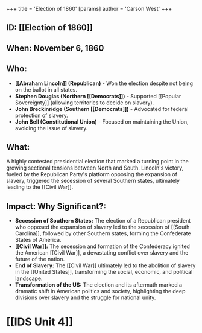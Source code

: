 +++
 title = 'Election of 1860'
[params]
	author = 'Carson West'
+++
## ID: [[Election of 1860]] 
## When: November 6, 1860

## Who:
* **[[Abraham Lincoln]] (Republican)** -  Won the election despite not being on the ballot in all states.
* **Stephen Douglas (Northern [[Democrats]])** - Supported [[Popular Sovereignty]] (allowing territories to decide on slavery). 
* **John Breckinridge (Southern [[Democrats]])** - Advocated for federal protection of slavery.
* **John Bell (Constitutional Union)** - Focused on maintaining the Union, avoiding the issue of slavery.

## What:
A highly contested presidential election that marked a turning point in the growing sectional tensions between North and South. Lincoln's victory, fueled by the Republican Party's platform opposing the expansion of slavery, triggered the secession of several Southern states, ultimately leading to the [[Civil War]].

## Impact: Why Significant?:
* **Secession of Southern States:** The election of a Republican president who opposed the expansion of slavery led to the secession of [[South Carolina]], followed by other Southern states, forming the Confederate States of America.
* **[[Civil War]]:**  The secession and formation of the Confederacy ignited the American [[Civil War]], a devastating conflict over slavery and the future of the nation.
* **End of Slavery:** The [[Civil War]] ultimately led to the abolition of slavery in the [[United States]], transforming the social, economic, and political landscape.
* **Transformation of the US:** The election and its aftermath marked a dramatic shift in American politics and society, highlighting the deep divisions over slavery and the struggle for national unity. 

# [[IDS Unit 4]]